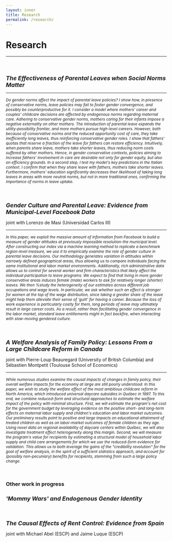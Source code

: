 ```yaml
---
layout: inner
title: Research
permalink: /research/
---
```


# Research
---

<p>&nbsp;
</p>

<h1 style="font-size:18px;"><em>The Effectiveness of Parental Leaves when Social Norms Matter</em></h1>

---

<p style="font-size:12px;"><em>Do gender norms affect the impact of parental leave policies? I show how, in presence of conservative norms, leave policies may fail to foster gender convergence, and possibly be counterproductive for it. I consider a model where mothers' career and couples' childcare decisions are affected by endogenous norms regarding maternal care. Adhering to conservative gender norms, mothers caring for their infants impose a negative externality on other mothers. The introduction of parental leave expands the utility-possibility frontier, and more mothers pursue high-level careers. However, both because of conservative norms and the reduced opportunity cost of care, they take inefficiently long leaves, thus reinforcing conservative gender roles. I show that fathers' quotas that reserve a fraction of the leave for fathers can restore efficiency. Intuitively, when parents share leave, mothers take shorter leaves, thus reducing norm costs suffered by other mothers. Hence, in gender conservative contexts, policies aiming to increase fathers' involvement in care are desirable not only for gender equity, but also on efficiency grounds. In a second step, I test my model's key predictions in the Italian context. I confirm that when they share leave with fathers, mothers take shorter leaves. Furthermore, mothers' education significantly decreases their likelihood of taking long leaves in areas with more neutral norms, but not in more traditional ones, confirming the importance of norms in leave uptake.</em></p>

<p>&nbsp;
</p>

<h1 style="font-size:18px;"><em>Gender Culture and Parental Leave: Evidence from Municipal-Level Facebook Data</em></h1>

joint with Lorenzo de Masi (Universidad Carlos III)

---

<p style="font-size:12px;"><em>In this paper, we exploit the massive amount of information from Facebook to build a measure of gender attitudes at previously impossible resolution-the municipal level. After constructing our index via a machine learning method to replicate a benchmark region-level measure, we use it to empirically examine the role of gender culture in parental leave decisions. Our methodology generates variation in attitudes within narrowly defined geographical areas, thus allowing us to compare individuals facing the same institutional and labor market environments. Additionally, rich administrative data allows us to control for several worker and firm characteristics that likely affect the individual participation to leave programs. We expect to find that living in more gender conservative areas induces female (male) workers to ask for relatively longer (shorter) leaves. We then %study the heterogeneity of our estimates across different job occupations and wage levels. In particular, we ask whether such an effect is stronger for women at the top of the wage distribution, since taking a greater share of the leave might help them alleviate their sense of 'guilt' for having a career. Because the loss of work experience is particularly costly for them, long periods of leave may ultimately result in large career costs. As a result, rather than facilitating gender convergence in the labor market, standard leave entitlements might in fact backfire, when interacting with slow-moving gendered culture.</em></p>

<p>&nbsp;
</p>

<h1 style="font-size:18px;"><em>A Welfare Analysis of Family Policy: Lessons From a Large Childcare Reform in Canada</em></h1>

joint with Pierre-Loup Beauregard (University of British Columbia) and Sébastien Montpetit (Toulouse School of Economics)

---
<p style="font-size:12px;"><em>While numerous studies examine the causal impacts of changes in family policy, their overall welfare impacts for the economy at large are still poorly understood. In this paper, we wish to study the welfare effect of the most ambitious childcare reform in North America, which introduced universal daycare subsidies in Québec in 1997. To this end, we combine reduced-form and structural approaches to estimate the welfare impact of the policy with minimal structure. First, we will estimate the program's net cost for the government budget by leveraging evidence on the positive short- and long-term effects on maternal labor supply and children's education and labor market outcomes. Our preliminary results point to positive and large impacts on educational attainment of treated children as well as on labor-market outcomes of female children as they age. Using novel data on regional availability of daycare centers within Québec, we will also investigate treatment effect heterogeneity along this margin. Second, we will measure the program's value for recipients by estimating a structural model of household labor supply and child care arrangements for which we use the reduced-form evidence for validation. This allows us to both leverage the gains of the "credibility revolution" for the goal of welfare analysis, in the spirit of a sufficient statistics approach, and account for (possibly non-pecuniary) benefits for recipients, stemming from such a large policy change.</em></p>

<p>&nbsp;
</p>

### Other work in progress

<h1 style="font-size:18px;"><em>'Mommy Wars' and Endogenous Gender Identity</em></h1>

<p>&nbsp;
</p>

<h1 style="font-size:18px;"><em>The Causal Effects of Rent Control: Evidence from Spain</em></h1>

joint with Michael Abel (ESCP) and Jaime Luque (ESCP)


